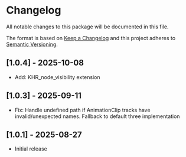 # Changelog
All notable changes to this package will be documented in this file.

The format is based on [Keep a Changelog](http://keepachangelog.com/en/1.0.0/)
and this project adheres to [Semantic Versioning](http://semver.org/spec/v2.0.0.html).

## [1.0.4] - 2025-10-08
- Add: KHR_node_visibility extension

## [1.0.3] - 2025-09-11
- Fix: Handle undefined path if AnimationClip tracks have invalid/unexpected names. Fallback to default three implementation

## [1.0.1] - 2025-08-27
- Initial release
